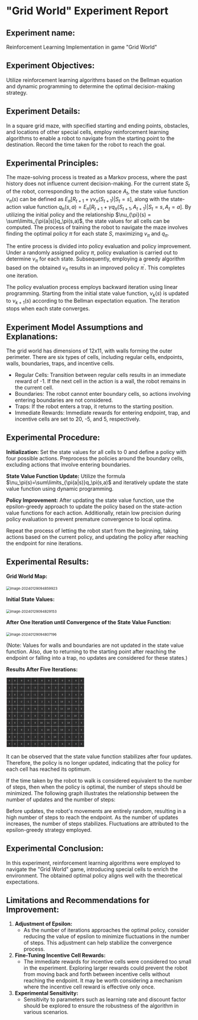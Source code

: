 ﻿# "Grid World" Experiment Report

## **Experiment name:**

Reinforcement Learning Implementation in game "Grid World"

## Experiment Objectives:

Utilize reinforcement learning algorithms based on the Bellman equation and dynamic programming to determine the optimal decision-making strategy.

## **Experiment Details:**

In a square grid maze, with specified starting and ending points, obstacles, and locations of other special cells, employ reinforcement learning algorithms to enable a robot to navigate from the starting point to the destination. Record the time taken for the robot to reach the goal.

## Experimental Principles:

The maze-solving process is treated as a Markov process, where the past history does not influence current decision-making. For the current state $S_t$ of the robot, corresponding to the action space $A_t$, the state value function $v_{\pi}(s)$ can be defined as $E_{\pi}[R_{t+1} + \gamma v_{\pi}(S_{t+1})|S_{t}=s]$, along with the state-action value function $q_\mathrm{\pi}(s,a) = E_\pi[R_{t+1} + \gamma q_\pi(S_{t+1},A_{t+1})|S_t=s,A_t=a]$. By utilizing the initial policy and the relationship $\nu_{\pi}(s) = \sum\limits_{\pi(a|s)}q_\pi(s,a)$, the state values for all cells can be computed. The process of training the robot to navigate the maze involves finding the optimal policy $π$ for each state $S$, maximizing $v_π$ and $q_π$.

The entire process is divided into policy evaluation and policy improvement. Under a randomly assigned policy $π$, policy evaluation is carried out to determine $v_π$ for each state. Subsequently, employing a greedy algorithm based on the obtained $v_π$ results in an improved policy $π^′$. This completes one iteration.

The policy evaluation process employs backward iteration using linear programming. Starting from the initial state value function, $\nu_{k}(s)$ is updated to $\nu_{k+1}(s)$ according to the Bellman expectation equation. The iteration stops when each state converges.

## Experiment Model Assumptions and Explanations:

The grid world has dimensions of 12x11, with walls forming the outer perimeter. There are six types of cells, including regular cells, endpoints, walls, boundaries, traps, and incentive cells.

- Regular Cells: Transition between regular cells results in an immediate reward of -1. If the next cell in the action is a wall, the robot remains in the current cell.
- Boundaries: The robot cannot enter boundary cells, so actions involving entering boundaries are not considered.
- Traps: If the robot enters a trap, it returns to the starting position.
- Immediate Rewards: Immediate rewards for entering endpoint, trap, and incentive cells are set to 20, -5, and 5, respectively.

## **Experimental Procedure:**

**Initialization:** Set the state values for all cells to 0 and define a policy with four possible actions. Preprocess the policies around the boundary cells, excluding actions that involve entering boundaries.

**State Value Function Update:** Utilize the formula $\nu_\pi(s)=\sum\limits_{\pi(a|s)}q_\pi(s,a)$ and iteratively update the state value function using dynamic programming.

**Policy Improvement:** After updating the state value function, use the epsilon-greedy approach to update the policy based on the state-action value functions for each action. Additionally, retain low precision during policy evaluation to prevent premature convergence to local optima.

Repeat the process of letting the robot start from the beginning, taking actions based on the current policy, and updating the policy after reaching the endpoint for nine iterations.

## **Experimental Results:**

**Grid World Map:** 

<img src="C:\Users\admin\AppData\Roaming\Typora\typora-user-images\map.png" alt="image-20240129094859923" style="zoom:67%;" />

**Initial State Values:** 

<img src="C:\Users\admin\AppData\Roaming\Typora\typora-user-images\image-20240129094829153.png" alt="image-20240129094829153" style="zoom:67%;" />

**After One Iteration until Convergence of the State Value Function:** 

<img src="C:\Users\admin\AppData\Roaming\Typora\typora-user-images\image-20240129094807196.png" alt="image-20240129094807196" style="zoom:67%;" />

(Note: Values for walls and boundaries are not updated in the state value function. Also, due to returning to the starting point after reaching the endpoint or falling into a trap, no updates are considered for these states.)

**Results After Five Iterations:** 

<img src="https://github.com/algellar/Grid_world/blob/main/figure/fifth.png" alt="image-20240129094509899" style="margin: 0 auto;zoom:50%;" />

It can be observed that the state value function stabilizes after four updates. Therefore, the policy is no longer updated, indicating that the policy for each cell has reached its optimum.

If the time taken by the robot to walk is considered equivalent to the number of steps, then when the policy is optimal, the number of steps should be minimized. The following graph illustrates the relationship between the number of updates and the number of steps:

Before updates, the robot's movements are entirely random, resulting in a high number of steps to reach the endpoint. As the number of updates increases, the number of steps stabilizes. Fluctuations are attributed to the epsilon-greedy strategy employed.

## **Experimental Conclusion:**

In this experiment, reinforcement learning algorithms were employed to navigate the "Grid World" game, introducing special cells to enrich the environment. The obtained optimal policy aligns well with the theoretical expectations.

## **Limitations and Recommendations for Improvement:**

1. **Adjustment of Epsilon:**
   - As the number of iterations approaches the optimal policy, consider reducing the value of epsilon to minimize fluctuations in the number of steps. This adjustment can help stabilize the convergence process.
2. **Fine-Tuning Incentive Cell Rewards:**
   - The immediate rewards for incentive cells were considered too small in the experiment. Exploring larger rewards could prevent the robot from moving back and forth between incentive cells without reaching the endpoint. It may be worth considering a mechanism where the incentive cell reward is effective only once.
3. **Experimental Sensitivity:**
   - Sensitivity to parameters such as learning rate and discount factor should be explored to ensure the robustness of the algorithm in various scenarios.

